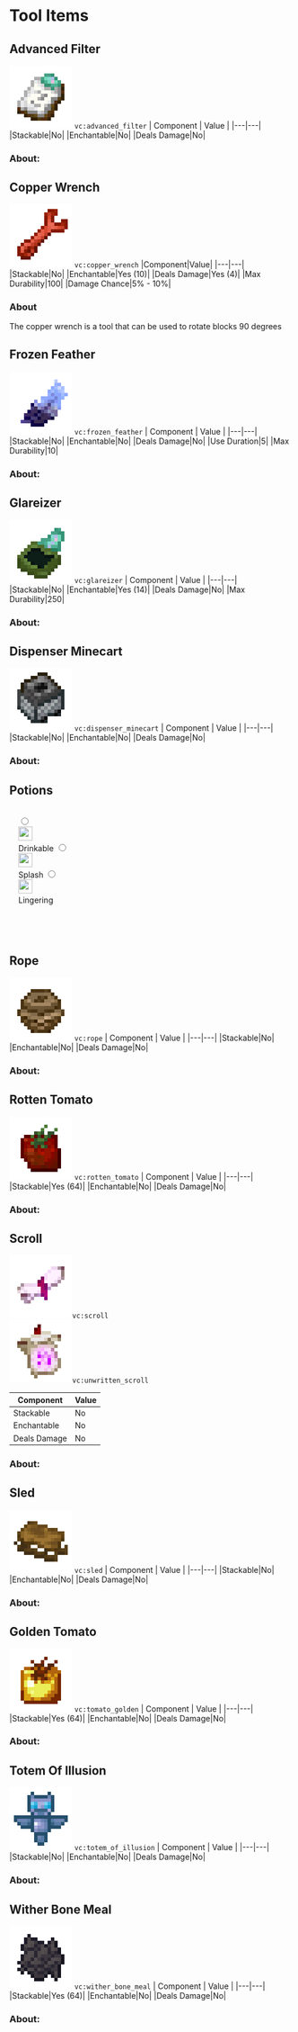 # Tool Items

## Advanced Filter

![img](../ass-sets/items/advanced_filter.png)
`vc:advanced_filter`
| Component | Value |
|---|---|
|Stackable|No|
|Enchantable|No|
|Deals Damage|No|

### About:

## Copper Wrench

![img](../ass-sets/items/copper_wrench.png)
`vc:copper_wrench`
|Component|Value|
|---|---|
|Stackable|No|
|Enchantable|Yes (10)|
|Deals Damage|Yes (4)|
|Max Durability|100|
|Damage Chance|5% - 10%|

### About

The copper wrench is a tool that can be used to rotate blocks 90 degrees

## Frozen Feather

![img](../ass-sets/items/frozen_feather.png)
`vc:frozen_feather`
| Component | Value |
|---|---|
|Stackable|No|
|Enchantable|No|
|Deals Damage|No|
|Use Duration|5|
|Max Durability|10|

### About:

## Glareizer

![img](../ass-sets/items/glareizer.png)
`vc:glareizer`
| Component | Value |
|---|---|
|Stackable|No|
|Enchantable|Yes (14)|
|Deals Damage|No|
|Max Durability|250|

### About:

## Dispenser Minecart

![img](../ass-sets/items/dispenser_minecart.png)
`vc:dispenser_minecart`
| Component | Value |
|---|---|
|Stackable|No|
|Enchantable|No|
|Deals Damage|No|

### About:

## Potions
<div class="info-box">
<div class="radioswitcher-inputs">
  <label class="radioswitcher">
    <input type="radio" name="radioswitcher" v-model="selectedPot" value="1">
        <span class="name"><div class="img"><img src="https://minecraft.wiki/images/Water_Bottle_JE2_BE2.png?acae5" width="25" height="25"></div>Drinkable</span>
  </label>
  <label class="radioswitcher">
    <input type="radio" name="radioswitcher" v-model="selectedPot" value="2">
        <span class="name"><div class="img"><img src="https://minecraft.wiki/images/Splash_Water_Bottle_JE2_BE2.png?7a92d" width="25" height="25"></div>Splash</span>
  </label>
  <label class="radioswitcher">
    <input type="radio" name="radioswitcher" v-model="selectedPot" value="3">
        <span class="name"><div class="img"><img src="https://minecraft.wiki/images/Lingering_Water_Bottle_JE2_BE2.png?ed26b" width="25" height="25"></div>Lingering</span>
  </label>
</div>
<transition name="slide">
  <div class="info-box" v-html="compPot"></div>
</transition>
</div>

## Rope

![img](../ass-sets/items/rope.png)
`vc:rope`
| Component | Value |
|---|---|
|Stackable|No|
|Enchantable|No|
|Deals Damage|No|

### About:

## Rotten Tomato

![img](../ass-sets/items/rotten_tomato.png)
`vc:rotten_tomato`
| Component | Value |
|---|---|
|Stackable|Yes (64)|
|Enchantable|No|
|Deals Damage|No|

### About:

## Scroll

<div class="kinda-fancy-menu" width="fit-content"> 
<div class="img"><img src="../ass-sets/items/scroll.png"><code data-v-4a89f8d7="">vc:scroll</code></div>
<div class="img"><img src="../ass-sets/items/unwritten_scroll.png"><code data-v-4a89f8d7="">vc:unwritten_scroll</code></div>
</div>

| Component | Value |
|---|---|
|Stackable|No|
|Enchantable|No|
|Deals Damage|No|

### About:

## Sled

![img](../ass-sets/items/sled.png)
`vc:sled`
| Component | Value |
|---|---|
|Stackable|No|
|Enchantable|No|
|Deals Damage|No|

### About:

## Golden Tomato

![img](../ass-sets/items/tomato_golden.png)
`vc:tomato_golden`
| Component | Value |
|---|---|
|Stackable|Yes (64)|
|Enchantable|No|
|Deals Damage|No|

### About:

## Totem Of Illusion

![img](../ass-sets/items/totem_of_illusion.png)
`vc:totem_of_illusion`
| Component | Value |
|---|---|
|Stackable|No|
|Enchantable|No|
|Deals Damage|No|

### About:

## Wither Bone Meal

![img](../ass-sets/items/wither_bone_meal.png)
`vc:wither_bone_meal`
| Component | Value |
|---|---|
|Stackable|Yes (64)|
|Enchantable|No|
|Deals Damage|No|

### About:


<script setup>
import { computed, ref } from "vue";
import { marked } from "marked";
const selectedPot = ref("1");
const potions = [
`
## Potion Of Blindness
![img](https://github.com/Villagecool/Vanilla-Upgrade-Wiki/blob/main/docs/ass-sets/items/potion_of_blindness.png?raw=true)
\`vc:potion_of_blindness\`

\`vc:potion_of_blindness_II\`
| Component | Value |
|---|---|
|Stackable|No|
|Enchantable|No|
|Deals Damage|No|
|Use Duration|1.61|
|Nutrition|6|
|Saturation|1|
|Effect|Blindness|
|Effect Duration|1:30, Level 1 \\| 4:00, Level 2|

### About:

## Potion Of Levitation

![img](https://github.com/Villagecool/Vanilla-Upgrade-Wiki/blob/main/docs/ass-sets/items/potion_of_levitation.png?raw=true)
\`vc:potion_of_levitation\`

\`vc:potion_of_levitation_II\`
| Component | Value |
|---|---|
|Stackable|No|
|Enchantable|No|
|Deals Damage|No|
|Use Duration|1.61|
|Nutrition|0|
|Saturation|1|
|Effect|Levitation|
|Effect Duration|1:30, Level 1 \\| 4:00, Level 2|

### About:

## Milk Bottle

![img](https://github.com/Villagecool/Vanilla-Upgrade-Wiki/blob/main/docs/ass-sets/items/milk_bottle.png?raw=true)
\`vc:milk_bottle\`
| Component | Value |
|---|---|
|Stackable|No|
|Enchantable|No|
|Deals Damage|No|
|Use Duration|1.61|
|Nutrition|0|
|Saturation|1|
|Effect|Clears Effects|
|Effect Duration|N/A|

### About:
`,
`
## Splash Potion Of Blindness

![img](https://github.com/Villagecool/Vanilla-Upgrade-Wiki/blob/main/docs/ass-sets/items/splash_potion_of_blindness.png?raw=true)
\`vc:splash_potion_of_blindness\`

\`vc:splash_potion_of_blindness_II\`
| Component | Value |
|---|---|
|Stackable|No|
|Enchantable|No|
|Deals Damage|No|
|Effect|Blindness|
|Effect Duration|1:30, Level 1 \\| 4:00, Level 2|

### About:

## Splash Potion Of Levitation

![img](https://github.com/Villagecool/Vanilla-Upgrade-Wiki/blob/main/docs/ass-sets/items/splash_potion_of_levitation.png?raw=true)
\`vc:splash_potion_of_levitation\`

\`vc:splash_potion_of_levitation_II\`
| Component | Value |
|---|---|
|Stackable|No|
|Enchantable|No|
|Deals Damage|No|
|Effect|Levitation|
|Effect Duration|1:30, Level 1 \\| 4:00, Level 2|

### About:

## Splash Milk Bottle

![img](https://github.com/Villagecool/Vanilla-Upgrade-Wiki/blob/main/docs/ass-sets/items/splash_milk_bottle.png?raw=true)
\`vc:splash_milk_bottle\`
| Component | Value |
|---|---|
|Stackable|No|
|Enchantable|No|
|Deals Damage|No|
|Effect|Clears Effects|
|Effect Duration|N/A|

### About:
`,
`

## Lingering Potion Of Blindness

![img](https://github.com/Villagecool/Vanilla-Upgrade-Wiki/blob/main/docs/ass-sets/items/lingering_potion_of_blindness.png?raw=true)
\`vc:lingering_potion_of_blindness\`

\`vc:lingering_potion_of_blindness_II\`
| Component | Value |
|---|---|
|Stackable|No|
|Enchantable|No|
|Deals Damage|No|
|Effect|Blindness|
|Effect Duration|1:30, Level 1 \\| 4:00, Level 2|

### About:

## Lingering Potion Of Levitation

![img](https://github.com/Villagecool/Vanilla-Upgrade-Wiki/blob/main/docs/ass-sets/items/lingering_potion_of_levitation.png?raw=true)
\`vc:lingering_potion_of_levitation\`

\`vc:lingering_potion_of_levitation_II\`
| Component | Value |
|---|---|
|Stackable|No|
|Enchantable|No|
|Deals Damage|No|
|Effect|Levitation|
|Effect Duration|1:30, Level 1 \\| 4:00, Level 2|

### About:

## Lingering Milk Bottle

![img](https://github.com/Villagecool/Vanilla-Upgrade-Wiki/blob/main/docs/ass-sets/items/lingering_milk_bottle.png?raw=true)
| Component | Value |
|---|---|
|Stackable|No|
|Enchantable|No|
|Deals Damage|No|
|Effect|Nothing|
|Effect Duration|N/A|

### About:
`
]
const compPot = computed(() => marked(potions[selectedPot.value-1]));

const formattedInfo = computed(() => {
  // Replace newline characters with <br>
  return info[selectedInfo.value].replace(/\n/g, '<br>').replace('vc:no:', 'no:');
});
</script>
<style scoped>
    
.info-box {
  padding: 16px;
  border: 1px solid var(--vp-c-border);
  border-radius: 8px;
  margin-top: 10px;
  background-color: var(--vp-c-bg);
}

.slide-enter-active, .slide-leave-active {
  transition: all 0.3s ease;
}
.slide-enter-from, .slide-leave-to {
  max-height: 0;
  opacity: 0;
  padding: 0 16px;
}
.slide-enter-to, .slide-leave-from {
  max-height: 500px; /* adjust as needed */
  opacity: 1;
}
</style>